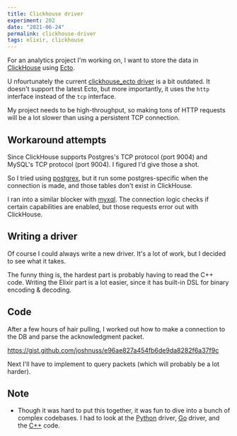 ```yaml
---
title: Clickhouse driver
experiment: 202
date: "2021-06-24"
permalink: clickhouse-driver
tags: elixir, clickhouse
---
```


For an analytics project I'm working on, I want to store the data in [ClickHouse](https://clickhouse.tech) using [Ecto](https://github.com/elixir-ecto/ecto).

U nfourtunately the current [clickhouse_ecto driver](https://github.com/clickhouse-elixir/clickhouse_ecto) is a bit outdated. It doesn't support the latest Ecto, but more importantly, it uses the `http` interface instead of the `tcp` interface.

My project needs to be high-throughput, so making tons of HTTP requests will be a lot slower than using a persistent TCP connection.

## Workaround attempts

Since ClickHouse supports Postgres's TCP protocol (port 9004) and MySQL's TCP protocol (port 9004). I figured I'd give those a shot.

So I tried using [postgrex](https://github.com/elixir-ecto/postgrex), but it run some postgres-specific when the connection is made, and those tables don't exist in ClickHouse.

I ran into a similar blocker with [myxql](https://github.com/elixir-ecto/myxql). The connection logic checks if certain capabilities are enabled, but those requests error out with ClickHouse.

## Writing a driver

Of course I could always write a new driver. It's a lot of work, but I decided to see what it takes.

The funny thing is, the hardest part is probably having to read the C++ code. Writing the Elixir part is a lot easier, since it has built-in DSL for binary encoding & decoding.

## Code

After a few hours of hair pulling, I worked out how to make a connection to the DB and parse the acknowledgment packet.

https://gist.github.com/joshnuss/e96ae827a454fb6de9da8282f6a37f9c

Next I'll have to implement to query packets (which will probably be a lot harder).

## Note

- Though it was hard to put this together, it was fun to dive into a bunch of complex codebases. I had to look at the [Python](https://github.com/mymarilyn/clickhouse-driver) driver, [Go](https://github.com/ClickHouse/clickhouse-go) driver, and the [C++](https://github.com/ClickHouse/ClickHouse/blob/master/src/Client/Connection.cpp) code.
